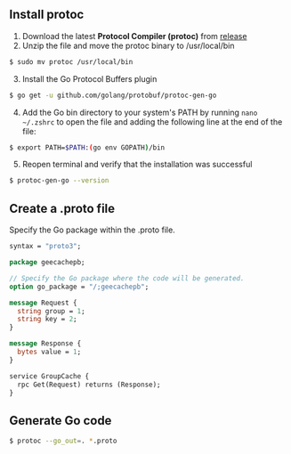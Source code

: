 ## Install protoc
1. Download the latest **Protocol Compiler (protoc)** from [release](https://github.com/protocolbuffers/protobuf/releases/tag/v25.3)
2. Unzip the file and move the protoc binary to /usr/local/bin
```bash
$ sudo mv protoc /usr/local/bin
```
3. Install the Go Protocol Buffers plugin
```bash
$ go get -u github.com/golang/protobuf/protoc-gen-go
```
4. Add the Go bin directory to your system's PATH by running `nano ~/.zshrc` to open the file and adding the following line at the end of the file:
```bash
$ export PATH=$PATH:(go env GOPATH)/bin
```
5. Reopen terminal and verify that the installation was successful
```bash
$ protoc-gen-go --version
```
## Create a .proto file
Specify the Go package within the .proto file.
```proto
syntax = "proto3";

package geecachepb;

// Specify the Go package where the code will be generated.
option go_package = "/;geecachepb";

message Request {
  string group = 1;
  string key = 2;
}

message Response {
  bytes value = 1;
}

service GroupCache {
  rpc Get(Request) returns (Response);
}
```
## Generate Go code
```bash
$ protoc --go_out=. *.proto
```

